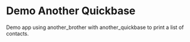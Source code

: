 # Demo Another Quickbase

Demo app using another_brother with another_quickbase to print a list of contacts.
